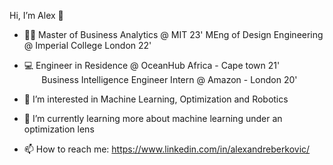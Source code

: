 Hi, I’m Alex 👋

- 👨‍🎓 Master of Business Analytics @ MIT 23'
     MEng of Design Engineering @ Imperial College London 22'
     
- 💻 Engineer in Residence @ OceanHub Africa - Cape town 21' <br />
     &nbsp;&nbsp;&nbsp;&nbsp;&nbsp;&nbsp; Business Intelligence Engineer Intern @ Amazon - London 20'

- 👀 I’m interested in Machine Learning, Optimization and Robotics

- 🌱 I’m currently learning more about machine learning under an optimization lens

- 📫 How to reach me: https://www.linkedin.com/in/alexandreberkovic/

<!-- [![Top Langs](https://github-readme-stats.vercel.app/api/top-langs/?username=alexandreberkovic)](https://github.com/alexandreberkovic/github-readme-stats) -->

<!---
alexandreberkovic/alexandreberkovic is a ✨ special ✨ repository because its `README.md` (this file) appears on your GitHub profile.
You can click the Preview link to take a look at your changes.
--->
